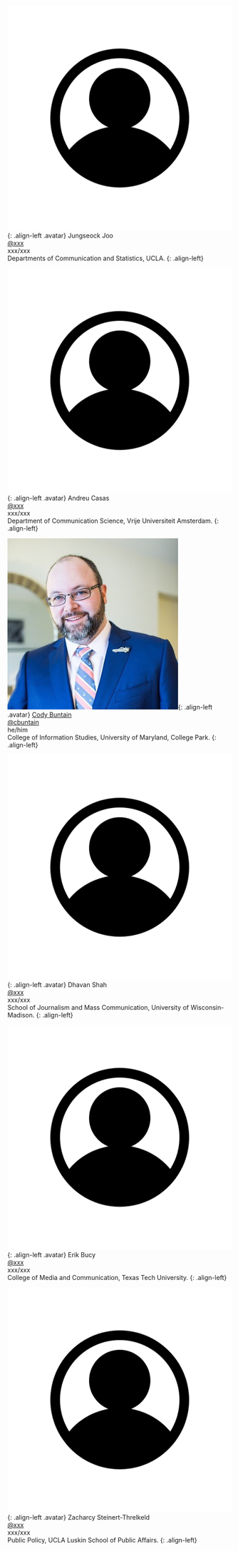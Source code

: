 <style type="text/css">
.avatar {
    /* make a square container */
    width: 150px;
    height: 150px;

    /* fill the container, preserving aspect ratio, and cropping to fit */
    background-size: cover;

    /* center the image vertically and horizontally */
    background-position: top center;

    /* round the edges to a circle with border radius 1/2 container size */
    border-radius: 50%;
}
</style>

![image-left](/assets/images/people/blank.png){: .align-left .avatar} 
Jungseock Joo <br/> [@xxx](http://twitter.com/xxx) <br/> xxx/xxx <br/> Departments of Communication and Statistics, UCLA. 
{: .align-left}


![image-left](/assets/images/people/blank.png){: .align-left .avatar} 
Andreu Casas <br/> [@xxx](http://twitter.com/aaa)  <br/> xxx/xxx  <br/> Department of Communication Science, Vrije Universiteit Amsterdam.
{: .align-left}


![image-left](/assets/images/people/buntain.jpg){: .align-left .avatar} 
[Cody Buntain](http://cody.bunta.in) <br/> [@cbuntain](http://twitter.com/codybuntain) <br/> he/him <br/> College of Information Studies, University of Maryland, College Park.
{: .align-left}


![image-left](/assets/images/people/blank.png){: .align-left .avatar} 
Dhavan Shah <br/> [@xxx](http://twitter.com/aaa)  <br/> xxx/xxx  <br/> School of Journalism and Mass Communication, University of Wisconsin-Madison. 
{: .align-left}


![image-left](/assets/images/people/blank.png){: .align-left .avatar} 
Erik Bucy <br/> [@xxx](http://twitter.com/aaa)  <br/> xxx/xxx  <br/> College of Media and Communication, Texas Tech University.
{: .align-left}


![image-left](/assets/images/people/blank.png){: .align-left .avatar} 
Zacharcy Steinert-Threlkeld <br/> [@xxx](http://twitter.com/aaa)  <br/> xxx/xxx <br/> Public Policy, UCLA Luskin School of Public Affairs. 
{: .align-left}
